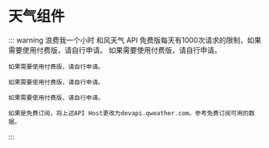 # 天气组件
::: warning 浪费我一个小时 
    和风天气 API 免费版每天有1000次请求的限制，如果需要使用付费版，请自行申请。
    如果需要使用付费版，请自行申请。
    
    如果需要使用付费版，请自行申请。
    
    如果需要使用付费版，请自行申请。
    
    如果需要使用付费版，请自行申请。

    如果是免费订阅，将上述API Host更改为devapi.qweather.com。参考免费订阅可用的数据。
:::
<script setup>
    import axios from 'axios'
    import weather from '../../pages/Components/message/weather.vue'
    import {ref,onMounted } from "vue"
import {dayjs} from "element-plus"
    const temp = ref(null) // now temp
    const time  = ref(null) // now time
    const icon = ref(null) //icon
    
    const getnowWeather = async () => {
        try {
            let res = await axios.get('https://devapi.qweather.com/v7/weather/now?location=101010100&key=f842bed3886f405e8d9142755248e804')
            console.log(res);
            temp.value = res.data.now.temp
            time.value = dayjs().format('YYYY-MM-DD')
            icon.value = res.data.now.icon

        } catch (error) {
            console.warn(error)
        }
    }
    getnowWeather()
    

//         if (navigator.geolocation) {
//   navigator.geolocation.getCurrentPosition((position)=> {
//     console.log(position);
//     console.log(position.coords.latitude);
//     console.log(position.coords.longitude);
//     // axios.get(`https://api.map.baidu.com/reverse_geocoding/v3/?ak=8IBN1OxuUNKPpO3UHAcTxsyiqGutrecI&output=json&coordtype=wgs84ll&location=${latitude},${longitude}&callback=showPub`).then(res=>{
//     //     console.log(res);
//     // })
      
//   }, function(error) {
//     console.log(error.message);
//   });
// } else {
//   console.log("浏览器不支持地理定位功能");
// }


// mdn

onMounted(() => {
    
var options = {
  enableHighAccuracy: true,
  timeout: 5000,
  maximumAge: 0,
};

function success(pos) {
  var crd = pos.coords;

  console.log("Your current position is:");
  console.log("Latitude : " + crd.latitude);
  console.log("Longitude: " + crd.longitude);
  console.log("More or less " + crd.accuracy + " meters.");
}

function error(err) {
  console.warn("ERROR(" + err.code + "): " + err.message);
}

navigator.geolocation.getCurrentPosition(success, error, options);
})

</script>

<br/>

<weather :temp="temp" :time="time" :icon="icon"/>

<br />
